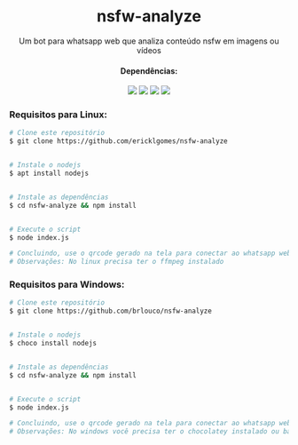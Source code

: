 <h1 align="center">nsfw-analyze</h1>
<p align="center">Um bot para whatsapp web que analiza conteúdo nsfw em imagens ou vídeos</p>
<div align="center">
    <h4>Dependências: </h4>
    <a href="https://nodejs.org/en/download"><img src="https://img.shields.io/static/v1?label=Nodejs&message=v14.15.4&color=339933&style=for-the-badge&logo=node.js"/></a>
    <img src="https://img.shields.io/static/v1?label=Npm&message=v6.14.10&color=CB3837&style=for-the-badge&logo=npm"/>
    <a href="https://github.com/infinitered/nsfwjs"><img src="https://img.shields.io/static/v1?label=Nsfwjs&message=v2.3.0&color=yellow&style=for-the-badge"/></a>
    <a href="https://github.com/pedroslopez/whatsapp-web.js"><img src="https://img.shields.io/static/v1?label=whatsapp-web.js&message=v1.12.3&color=32cd32&style=for-the-badge"/>     </a>
</div>

### Requisitos para Linux: 

```bash
# Clone este repositório
$ git clone https://github.com/ericklgomes/nsfw-analyze


# Instale o nodejs
$ apt install nodejs


# Instale as dependências
$ cd nsfw-analyze && npm install


# Execute o script
$ node index.js

# Concluindo, use o qrcode gerado na tela para conectar ao whatsapp web.
# Observações: No linux precisa ter o ffmpeg instalado
```

### Requisitos para Windows: 

```bash
# Clone este repositório
$ git clone https://github.com/brlouco/nsfw-analyze


# Instale o nodejs
$ choco install nodejs


# Instale as dependências
$ cd nsfw-analyze && npm install


# Execute o script
$ node index.js

# Concluindo, use o qrcode gerado na tela para conectar ao whatsapp web.
# Observações: No windows você precisa ter o chocolatey instalado ou baixar o nodejs diretamente do site
```
